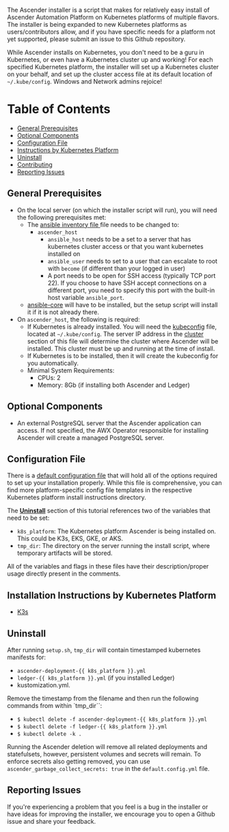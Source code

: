 
The Ascender installer is a script that makes for relatively easy install of Ascender Automation Platform on Kubernetes platforms of multiple flavors. The installer is being expanded to new Kubernetes platforms as users/contributors allow, and if you have specific needs for a platform not yet supported, please submit an issue to this Github repository.

While Ascender installs on Kubernetes, you don't need to be a guru in Kubernetes, or even have a Kubernetes cluster up and working!  For each specified Kubernetes platform, the installer will set up a Kubernetes cluster on your behalf, and set up the cluster access file at its default location of `~/.kube/config`.  Windows and Network admins rejoice!

# Table of Contents
- [General Prerequisites](#general-prerequisites)
- [Optional Components](#optional-components)
- [Configuration File](#configuration-file)
- [Instructions by Kubernetes Platform](#instructions-by-kubernetes-platform)
- [Uninstall](#uninstall)
- [Contributing](#contributing)
- [Reporting Issues](#reporting-issues)


## General Prerequisites
- On the local server (on which the installer script will run), you will need the following prerequisites met:
  - The [ansible inventory file ](inventory) file needs to be changed to:
    - `ascender_host`
      - `ansible_host` needs to be a set to a server that has kubernetes cluster access or that you want kubernetes installed on
      - `ansible_user` needs to set to a user that can escalate to root with `become` (if different than your logged in user)
      - A port needs to be open for SSH access (typically TCP port 22). If you choose to have SSH accept connections on a different port, you need to specify this port with the built-in host variable `ansible_port`.
  - [ansible-core](https://github.com/ansible/ansible) will have to be installed, but the setup script will install it if it is not already there.
- On `ascender_host`, the following is required:
  - If Kubernetes is already installed.  You will need the [kubeconfig](https://kubernetes.io/docs/concepts/configuration/organize-cluster-access-kubeconfig/) file, located at `~/.kube/config`. The server IP address in the [cluster](https://kubernetes.io/docs/concepts/configuration/organize-cluster-access-kubeconfig/#context) section of this file will determine the cluster where Ascender will be installed. This cluster must be up and running at the time of install.
  - If Kubernetes is to be installed, then it will create the kubeconfig for you automatically.
  - Minimal System Requirements:
    - CPUs: 2
    - Memory: 8Gb (if installing both Ascender and Ledger)

## Optional Components
- An external PostgreSQL server that the Ascender application can access. If not specified, the AWX Operator responsible for installing Ascender will create a managed PostgreSQL server.

## Configuration File
There is a [default configuration file](default.config.yml) that will hold all of the options required to set up your installation properly. While this file is comprehensive, you can find more platform-specific config file templates in the respective Kubernetes platform install instructions directory.

The [**Uninstall**](#uninstall) section of this tutorial references two of the variables that need to be set:
- `k8s_platform`: The Kubernetes platform Ascender is being installed on. This could be K3s, EKS, GKE, or AKS.
- `tmp_dir`: The directory on the server running the install script, where temporary artifacts will be stored.



All of the variables and flags in these files have their description/proper usage directly present in the comments.

## Installation Instructions by Kubernetes Platform
- [K3s](ascender-install-instructions/k3s/README.md)

## Uninstall
After running `setup.sh`, `tmp_dir` will contain timestamped kubernetes manifests for:
- `ascender-deployment-{{ k8s_platform }}.yml`
- `ledger-{{ k8s_platform }}.yml` (if you installed Ledger)
- kustomization.yml. 

Remove the timestamp from the filename and then run the following commands from within `tmp_dir``:
- `$ kubectl delete -f ascender-deployment-{{ k8s_platform }}.yml`
- `$ kubectl delete -f ledger-{{ k8s_platform }}.yml`
- `$ kubectl delete -k .`

Running the Ascender deletion will remove all related deployments and statefulsets, however, persistent volumes and secrets will remain. To enforce secrets also getting removed, you can use `ascender_garbage_collect_secrets: true` in the `default.config.yml` file.

## Reporting Issues
If you're experiencing a problem that you feel is a bug in the installer or have ideas for improving the installer, we encourage you to open a Github issue and share your feedback.
